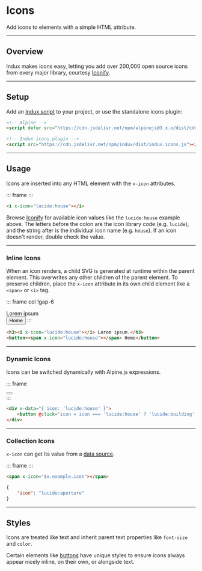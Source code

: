 # Icons

Add icons to elements with a simple HTML attribute.

---

## Overview

Indux makes icons easy, letting you add over 200,000 open source icons from every major library, courtesy [Iconify](https://iconify.design/).

---

## Setup

Add an [Indux script](/getting-started/setup) to your project, or use the standalone icons plugin:

```html "<head> or <body>" copy
<!-- Alpine -->
<script defer src="https://cdn.jsdelivr.net/npm/alpinejs@3.x.x/dist/cdn.min.js"></script>

<!-- Indux icons plugin -->
<script src="https://cdn.jsdelivr.net/npm/indux/dist/indux.icons.js"></script>
```

---

## Usage

Icons are inserted into any HTML element with the `x-icon` attributes.

::: frame
<i class="h1" x-data x-icon="lucide:house"></i>
:::

```html copy
<i x-icon="lucide:house"></i>
```


Browse [Iconify](https://icon-sets.iconify.design/) for available icon values like the `lucide:house` example above. The letters before the colon are the icon library code (e.g. `lucide`), and the string after is the individual icon name (e.g. `house`). If an icon doesn't render, double check the value.

---

### Inline Icons

When an icon renders, a child SVG is generated at runtime within the parent element. This overwrites any other children of the parent element. To preserve children, place the `x-icon` attribute in its own child element like a `<span>` or `<i>` tag.

::: frame col !gap-6
<div class="h3"><span x-icon="lucide:house"></span> Lorem ipsum</div>
<button><span x-icon="lucide:house"></span> Home</button>
:::

```html copy
<h3><i x-icon="lucide:house"></i> Lorem ipsum.</h3>
<button><span x-icon="lucide:house"></span> Home</button>
```

---

### Dynamic Icons

Icons can be switched dynamically with Alpine.js expressions.

::: frame
<div x-data="{ icon: 'lucide:house' }">
    <button @click="icon = icon === 'lucide:house' ? 'lucide:building' : 'lucide:house'" aria-label="Toggle" x-icon="icon"></button>
</div>
:::

```html copy
<div x-data="{ icon: 'lucide:house' }">
    <button @click="icon = icon === 'lucide:house' ? 'lucide:building' : 'lucide:house'" aria-label="Toggle" x-icon="icon"></button>
</div>
```

---

### Collection Icons

`x-icon` can get its value from a [data source](/plugins/data-sources).

::: frame
<span class="h1" x-icon="$x.example.icon"></span>
:::

<x-code-group copy>

```html "HTML"
<span x-icon="$x.example.icon"></span>
```

```json "example.json"
{
    "icon": "lucide:aperture"
}
```

</x-code-group>

---

## Styles

Icons are treated like text and inherit parent text properties like `font-size` and `color`.

Certain elements like [buttons](/elements/buttons) have unique styles to ensure icons always appear nicely inline, on their own, or alongside text.